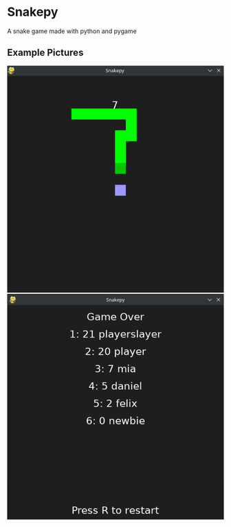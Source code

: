 # Snakepy

A snake game made with python and pygame

## Example Pictures

![A picture of the running game](/media/ingame.png)
![A picture of the game over screen](/media/gameover.png)
